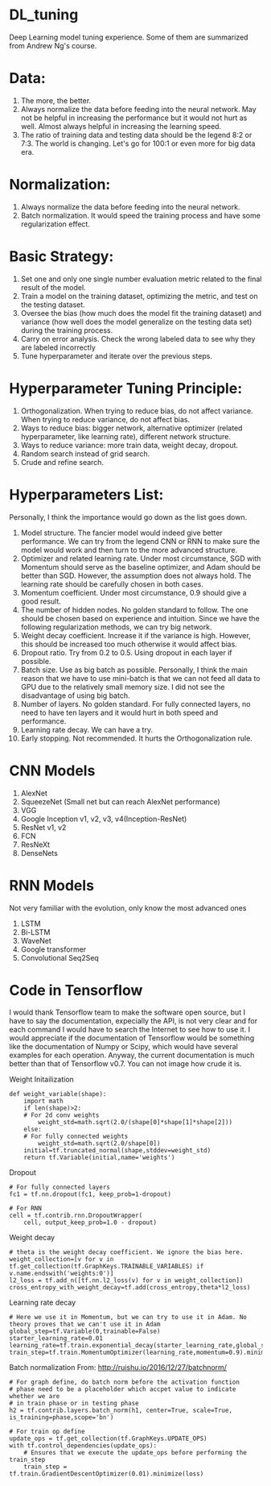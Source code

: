 # DL_tuning
Deep Learning model tuning experience. Some of them are summarized from Andrew Ng's course.

# Data:
1. The more, the better. 
2. Always normalize the data before feeding into the neural network. May not be helpful in increasing the performance but it would not hurt as well. Almost always helpful in increasing the learning speed.
3. The ratio of training data and testing data should be the legend 8:2 or 7:3. The world is changing. Let's go for 100:1 or even more for big data era.

# Normalization:
1. Always normalize the data before feeding into the neural network.
2. Batch normalization. It would speed the training process and have some regularization effect.

# Basic Strategy:
1. Set one and only one single number evaluation metric related to the final result of the model.
2. Train a model on the training dataset, optimizing the metric, and test on the testing dataset.
3. Oversee the bias (how much does the model fit the training dataset) and variance (how well does the model generalize on the testing data set) during the training process.
4. Carry on error analysis. Check the wrong labeled data to see why they are labeled incorrectly
4. Tune hyperparameter and iterate over the previous steps.

# Hyperparameter Tuning Principle:
1. Orthogonalization. When trying to reduce bias, do not affect variance. When trying to reduce variance, do not affect bias.
2. Ways to reduce bias: bigger network, alternative optimizer (related hyperparameter, like learning rate), different network structure.
3. Ways to reduce variance: more train data, weight decay, dropout.
4. Random search instead of grid search.
5. Crude and refine search.

# Hyperparameters List:
Personally, I think the importance would go down as the list goes down.
1. Model structure. The fancier model would indeed give better performance. We can try from the legend CNN or RNN to make sure the model would work and then turn to the more advanced structure.
2. Optimizer and related learning rate. Under most circumstance, SGD with Momentum should serve as the baseline optimizer, and Adam should be better than SGD. However, the assumption does not always hold. The learning rate should be carefully chosen in both cases.
3. Momentum coefficient. Under most circumstance, 0.9 should give a good result.
4. The number of hidden nodes. No golden standard to follow. The one should be chosen based on experience and intuition. Since we have the following regularization methods, we can try big network.
5. Weight decay coefficient. Increase it if the variance is high. However, this should be increased too much otherwise it would affect bias.
6. Dropout ratio. Try from 0.2 to 0.5. Using dropout in each layer if possible.
7. Batch size. Use as big batch as possible. Personally, I think the main reason that we have to use mini-batch is that we can not feed all data to GPU due to the relatively small memory size. I did not see the disadvantage of using big batch.
8. Number of layers. No golden standard. For fully connected layers, no need to have ten layers and it would hurt in both speed and performance.
9. Learning rate decay. We can have a try.
10. Early stopping. Not recommended. It hurts the Orthogonalization rule.

# CNN Models
1. AlexNet
2. SqueezeNet (Small net but can reach AlexNet performance)
3. VGG
4. Google Inception v1, v2, v3, v4(Inception-ResNet)
5. ResNet v1, v2
6. FCN
7. ResNeXt
8. DenseNets


# RNN Models
Not very familiar with the evolution, only know the most advanced ones
1. LSTM
2. Bi-LSTM
3. WaveNet
4. Google transformer
5. Convolutional Seq2Seq


# Code in Tensorflow
I would thank Tensorflow team to make the software open source, but I have to say the documentation, expecially the API, is not very clear and for each command I would have to search the Internet to see how to use it. I would appreciate if the documentation of Tensorflow would be something like the documentation of Numpy or Scipy, which would have several examples for each operation.
Anyway, the current documentation is much better than that of Tensorflow v0.7. You can not image how crude it is. 

Weight Initailization
```
def weight_variable(shape):
    import math
    if len(shape)>2:
    # For 2d conv weights
        weight_std=math.sqrt(2.0/(shape[0]*shape[1]*shape[2]))
    else:
    # For fully connected weights
        weight_std=math.sqrt(2.0/shape[0])
    initial=tf.truncated_normal(shape,stddev=weight_std)
    return tf.Variable(initial,name='weights')
```
Dropout
```
# For fully connected layers
fc1 = tf.nn.dropout(fc1, keep_prob=1-dropout)

# For RNN
cell = tf.contrib.rnn.DropoutWrapper(
    cell, output_keep_prob=1.0 - dropout)
```
Weight decay
```
# theta is the weight decay coefficient. We ignore the bias here.
weight_collection=[v for v in tf.get_collection(tf.GraphKeys.TRAINABLE_VARIABLES) if v.name.endswith('weights:0')]
l2_loss = tf.add_n([tf.nn.l2_loss(v) for v in weight_collection])
cross_entropy_with_weight_decay=tf.add(cross_entropy,theta*l2_loss)
```
Learning rate decay
```
# Here we use it in Momentum, but we can try to use it in Adam. No theory proves that we can't use it in Adam
global_step=tf.Variable(0,trainable=False)
starter_learning_rate=0.01
learning_rate=tf.train.exponential_decay(starter_learning_rate,global_step,200,0.96,staircase=True)
train_step=tf.train.MomentumOptimizer(learning_rate,momentum=0.9).minimize(cross_entropy_with_weight_decay,global_step=global_step)
```
Batch normalization
From: http://ruishu.io/2016/12/27/batchnorm/
```
# For graph define, do batch norm before the activation function
# phase need to be a placeholder which accpet value to indicate whether we are
# in train phase or in testing phase
h2 = tf.contrib.layers.batch_norm(h1, center=True, scale=True, is_training=phase,scope='bn')

# For train op define
update_ops = tf.get_collection(tf.GraphKeys.UPDATE_OPS)
with tf.control_dependencies(update_ops):
    # Ensures that we execute the update_ops before performing the train_step
    train_step = tf.train.GradientDescentOptimizer(0.01).minimize(loss)
```
